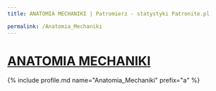 ```yaml
---
title: ANATOMIA MECHANIKI | Patromierz - statystyki Patronite.pl

permalink: /Anatomia_Mechaniki
---
```


# [ANATOMIA MECHANIKI](https://patronite.pl/Anatomia_Mechaniki)

{% include profile.md name="Anatomia_Mechaniki" prefix="a" %}
